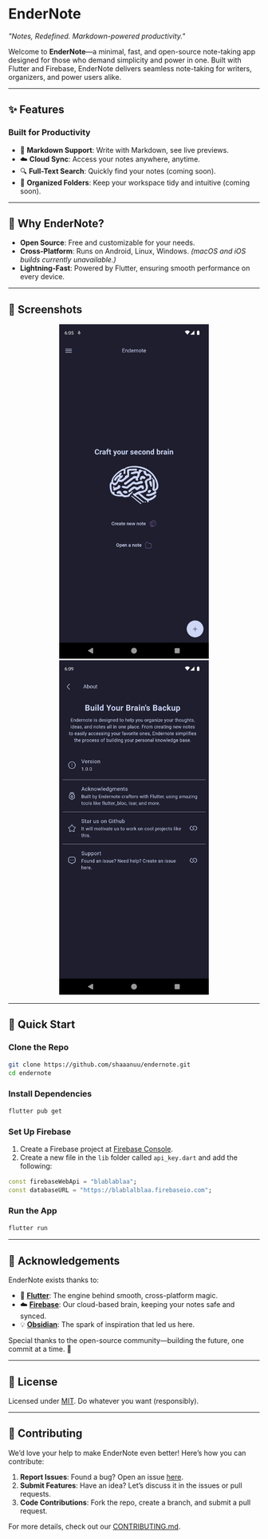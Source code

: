 # **EnderNote**

_"Notes, Redefined. Markdown-powered productivity."_

Welcome to **EnderNote**—a minimal, fast, and open-source note-taking app designed for those who demand simplicity and power in one. Built with Flutter and Firebase, EnderNote delivers seamless note-taking for writers, organizers, and power users alike.

---

## **✨ Features**

### **Built for Productivity**

- 📝 **Markdown Support**: Write with Markdown, see live previews.
- ☁️ **Cloud Sync**: Access your notes anywhere, anytime.
- 🔍 **Full-Text Search**: Quickly find your notes (coming soon).
- 📁 **Organized Folders**: Keep your workspace tidy and intuitive (coming soon).

---

## **🚀 Why EnderNote?**

- **Open Source**: Free and customizable for your needs.
- **Cross-Platform**: Runs on Android, Linux, Windows. _(macOS and iOS builds currently unavailable.)_
- **Lightning-Fast**: Powered by Flutter, ensuring smooth performance on every device.

---

## **📸 Screenshots**

<p align="center">
  <img src="screenshots/screenshot1.png" alt="Screenshot 1" width="300px" />
  <img src="screenshots/screenshot2.png" alt="Screenshot 2" width="300px" />
</p>

---

## **🚦 Quick Start**

### **Clone the Repo**

```bash
git clone https://github.com/shaaanuu/endernote.git
cd endernote
```

### **Install Dependencies**

```bash
flutter pub get
```

### **Set Up Firebase**

1. Create a Firebase project at [Firebase Console](https://console.firebase.google.com/).
2. Create a new file in the `lib` folder called `api_key.dart` and add the following:

```dart
const firebaseWebApi = "blablablaa";
const databaseURL = "https://blablalblaa.firebaseio.com";
```

### **Run the App**

```bash
flutter run
```

---

## **🙌 Acknowledgements**

EnderNote exists thanks to:

- 🌿 **[Flutter](https://flutter.dev)**: The engine behind smooth, cross-platform magic.
- ☁️ **[Firebase](https://firebase.google.com)**: Our cloud-based brain, keeping your notes safe and synced.
- 💡 **[Obsidian](https://obsidian.md)**: The spark of inspiration that led us here.

Special thanks to the open-source community—building the future, one commit at a time. 🚀

---

## **📜 License**

Licensed under [MIT](https://github.com/shaaanuu/endernote/blob/main/LICENSE). Do whatever you want (responsibly).

---

## **🤝 Contributing**

We’d love your help to make EnderNote even better! Here’s how you can contribute:

1. **Report Issues**: Found a bug? Open an issue [here](https://github.com/shaaanuu/endernote/issues).
2. **Submit Features**: Have an idea? Let’s discuss it in the issues or pull requests.
3. **Code Contributions**: Fork the repo, create a branch, and submit a pull request.

For more details, check out our [CONTRIBUTING.md](https://github.com/shaaanuu/endernote/blob/main/CONTRIBUTING.md).
